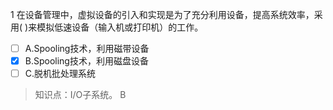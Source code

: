 1
在设备管理中，虚拟设备的引入和实现是为了充分利用设备，提高系统效率，采用( )来模拟低速设备（输入机或打印机）的工作。
- [ ] A.Spooling技术，利用磁带设备 
- [x] B.Spooling技术，利用磁盘设备 
- [ ] C.脱机批处理系统

> 知识点：I/O子系统。
> B
